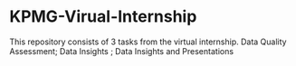 # KPMG-Virual-Internship
This repository consists of 3 tasks from the virtual internship. Data Quality Assessment; Data Insights ; Data Insights and Presentations
